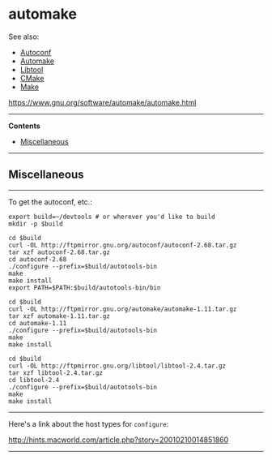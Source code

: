 # automake

See also:

 - [Autoconf](Autoconf.md)
 - [Automake](Automake.md)
 - [Libtool](Libtool.md)
 - [CMake](CMake.md)
 - [Make](Make.md)

https://www.gnu.org/software/automake/automake.html

---

**Contents**

- [Miscellaneous](Automake.md#miscellaneous)

---

## Miscellaneous

---

To get the autoconf, etc.:

    export build=~/devtools # or wherever you'd like to build
    mkdir -p $build
    
    cd $build
    curl -OL http://ftpmirror.gnu.org/autoconf/autoconf-2.68.tar.gz
    tar xzf autoconf-2.68.tar.gz
    cd autoconf-2.68
    ./configure --prefix=$build/autotools-bin
    make
    make install
    export PATH=$PATH:$build/autotools-bin/bin
    
    cd $build
    curl -OL http://ftpmirror.gnu.org/automake/automake-1.11.tar.gz
    tar xzf automake-1.11.tar.gz
    cd automake-1.11
    ./configure --prefix=$build/autotools-bin
    make
    make install
    
    cd $build
    curl -OL http://ftpmirror.gnu.org/libtool/libtool-2.4.tar.gz
    tar xzf libtool-2.4.tar.gz
    cd libtool-2.4
    ./configure --prefix=$build/autotools-bin
    make
    make install

---

Here's a link about the host types for `configure`:

http://hints.macworld.com/article.php?story=20010210014851860

---